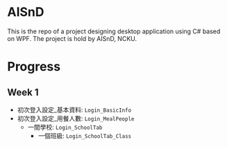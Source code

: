 # AISnD
This is the repo of a project designing desktop application using C# based on WPF. The project is hold by AISnD, NCKU.

# Progress
## Week 1
- 初次登入設定_基本資料: `Login_BasicInfo`
- 初次登入設定_用餐人數: `Login_MealPeople`
    - 一間學校: `Login_SchoolTab`
        - 一個班級: `Login_SchoolTab_Class`